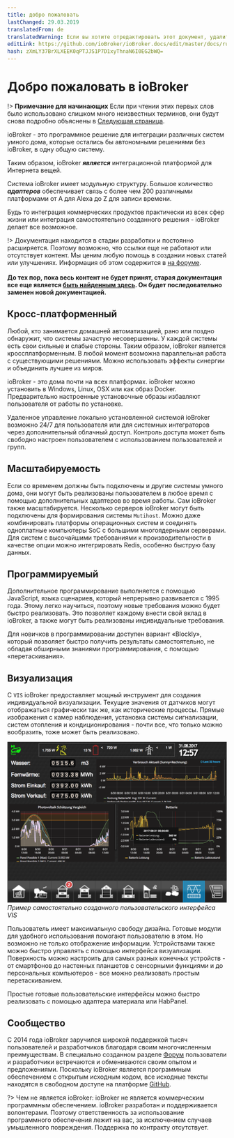```yaml
---
title: добро пожаловать
lastChanged: 29.03.2019
translatedFrom: de
translatedWarning: Если вы хотите отредактировать этот документ, удалите поле «translationFrom», в противном случае этот документ будет снова автоматически переведен
editLink: https://github.com/ioBroker/ioBroker.docs/edit/master/docs/ru/README.md
hash: zXmLY37BrXLXEEK0qPTJJS1P7D1xyThnaN6I0EG2bWQ=
---
```

# Добро пожаловать в ioBroker
!> **Примечание для начинающих** Если при чтении этих первых слов было использовано слишком много неизвестных терминов, они будут снова подробно объяснены в [Следующая страница](./basics/README.md).

ioBroker - это программное решение для интеграции различных систем умного дома, которые остались бы автономными решениями без ioBroker, в одну общую систему.

Таким образом, ioBroker ***является*** интеграционной платформой для Интернета вещей.

Система ioBroker имеет модульную структуру. Большое количество ***адаптеров*** обеспечивает связь с более чем 200 различными платформами от A для Alexa до Z для записи времени.

Будь то интеграция коммерческих продуктов практически из всех сфер жизни или интеграция самостоятельно созданного решения - ioBroker делает все возможное.

!> Документация находится в стадии разработки и постоянно расширяется. Поэтому возможно, что ссылки еще не работают или отсутствует контент. Мы ценим любую помощь в создании новых статей или улучшениях. Информация об этом содержится в [на форуме](https://forum.iobroker.net). <br><br> **До тех пор, пока весь контент не будет принят, старая документация все еще является [быть найденным здесь](https://www.iobroker.net/docu/). Он будет последовательно заменен новой документацией.**

## Кросс-платформенный
Любой, кто занимается домашней автоматизацией, рано или поздно обнаружит, что системы зачастую несовершенны. У каждой системы есть свои сильные и слабые стороны. Таким образом, ioBroker является кроссплатформенным. В любой момент возможна параллельная работа с существующими решениями. Можно использовать эффекты синергии и объединить лучшее из миров.

ioBroker - это дома почти на всех платформах. ioBroker можно установить в Windows, Linux, OSX или как образ Docker.
Предварительно настроенные установочные образы избавляют пользователя от работы по установке.

Удаленное управление локально установленной системой ioBroker возможно 24/7 для пользователя или для системных интеграторов через дополнительный облачный доступ. Контроль доступа может быть свободно настроен пользователем с использованием пользователей и групп.

## Масштабируемость
Если со временем должны быть подключены и другие системы умного дома, они могут быть реализованы пользователем в любое время с помощью дополнительных адаптеров во время работы. Сам ioBroker также масштабируется.
Несколько серверов ioBroker могут быть подключены для формирования системы `Mutihost`.
Можно даже комбинировать платформы операционных систем и соединять одноплатные компьютеры SoC с большими многоядерными серверами.
Для систем с высочайшими требованиями к производительности в качестве опции можно интегрировать Redis, особенно быструю базу данных.

## Программируемый
Дополнительное программирование выполняется с помощью JavaScript, языка сценариев, который непрерывно развивается с 1995 года. Этому легко научиться, поэтому новые требования можно будет быстро реализовать. Это позволяет каждому внести свой вклад в ioBroker, а также могут быть реализованы индивидуальные требования.

Для новичков в программировании доступен вариант «Blockly», который позволяет быстро получить результаты самостоятельно, не обладая обширными знаниями программирования, с помощью «перетаскивания».

## Визуализация
С `VIS` ioBroker предоставляет мощный инструмент для создания индивидуальной визуализации. Текущие значения от датчиков могут отображаться графически так же, как исторические процессы. Прямые изображения с камер наблюдения, установка системы сигнализации, систем отопления и кондиционирования - почти все, что только можно вообразить, тоже может быть реализовано.

![ВИС](../de/media/vis2.png) *Пример самостоятельно созданного пользовательского интерфейса VIS*

Пользователь имеет максимальную свободу дизайна. Готовые модули для удобного использования помогают пользователю в этом. Но возможно не только отображение информации. Устройствами также можно быстро управлять с помощью интерфейса визуализации. Поверхность можно настроить для самых разных конечных устройств - от смартфонов до настенных планшетов с сенсорными функциями и до персональных компьютеров - все можно реализовать простым перетаскиванием.

Простые готовые пользовательские интерфейсы можно быстро реализовать с помощью адаптера материала или HabPanel.

## Сообщество
С 2014 года ioBroker заручился широкой поддержкой тысяч пользователей и разработчиков благодаря своим многочисленным преимуществам. В специально созданном разделе [Форум](https://forum.iobroker.net) пользователи и разработчики встречаются и обмениваются своим опытом и предложениями. Поскольку ioBroker является программным обеспечением с открытым исходным кодом, все исходные тексты находятся в свободном доступе на платформе [GitHub](https://github.com/ioBroker).

?> Чем не является ioBroker: ioBroker не является коммерческим программным обеспечением. ioBroker разработан и поддерживается волонтерами. Поэтому ответственность за использование программного обеспечения лежит на вас, за исключением случаев умышленного повреждения.
Поддержка по контракту отсутствует.

[im Forum]: https://forum.iobroker.net/viewtopic.php?f=8&t=16933